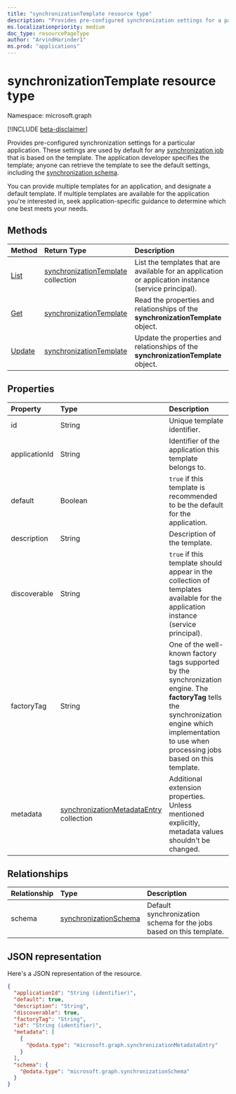 ```yaml
---
title: "synchronizationTemplate resource type"
description: "Provides pre-configured synchronization settings for a particular application."
ms.localizationpriority: medium
doc_type: resourcePageType
author: "ArvindHarinder1"
ms.prod: "applications"
---
```


# synchronizationTemplate resource type

Namespace: microsoft.graph

[!INCLUDE [beta-disclaimer](../../includes/beta-disclaimer.md)]

Provides pre-configured synchronization settings for a particular application. These settings are used by default for any [synchronization job](synchronization-synchronizationjob.md) that is based on the template. The application developer specifies the template; anyone can retrieve the template to see the default settings, including the [synchronization schema](synchronization-synchronizationschema.md).

You can provide multiple templates for an application, and designate a default template. If multiple templates are available for the application you're interested in, seek application-specific guidance to determine which one best meets your needs.

## Methods

| Method        | Return Type               | Description                  |
|:--------------|:--------------------------|:-----------------------------|
|[List](../api/synchronization-synchronization-list-templates.md)    |[synchronizationTemplate](synchronization-synchronizationtemplate.md) collection  |List the templates that are available for an application or application instance (service principal).|
|[Get](../api/synchronization-synchronizationtemplate-get.md)      |[synchronizationTemplate](synchronization-synchronizationtemplate.md)   |Read the properties and relationships of the **synchronizationTemplate** object.|
|[Update](../api/synchronization-synchronizationtemplate-update.md)      |[synchronizationTemplate](synchronization-synchronizationtemplate.md)   |Update the properties and relationships of the **synchronizationTemplate** object.|

## Properties

| Property      | Type                      | Description                  |
|:--------------|:--------------------------|:-----------------------------|
|id             |String                     |Unique template identifier.|
|applicationId  |String                     |Identifier of the application this template belongs to.|
|default        |Boolean                    |`true` if this template is recommended to be the default for the application.|
|description    |String                     |Description of the template.|
|discoverable   |String                     |`true` if this template should appear in the collection of templates available for the application instance (service principal).|
|factoryTag     |String                     |One of the well-known factory tags supported by the synchronization engine. The **factoryTag** tells the synchronization engine which implementation to use when processing jobs based on this template.|
|metadata       |[synchronizationMetadataEntry](../resources/synchronization-synchronizationmetadataentry.md) collection  |Additional extension properties. Unless mentioned explicitly, metadata values shouldn't be changed.|

## Relationships
| Relationship      | Type        |Description|
|:------------------|:----------|:----------|
|schema             |[synchronizationSchema](synchronization-synchronizationschema.md)     |Default synchronization schema for the jobs based on this template.|

## JSON representation

Here's a JSON representation of the resource.

<!-- {
  "blockType": "resource",
  "optionalProperties": [

  ],
  "keyProperty": "id",
  "@odata.type": "microsoft.graph.synchronizationTemplate"
}-->

```json
{
  "applicationId": "String (identifier)",
  "default": true,
  "description": "String",
  "discoverable": true,
  "factoryTag": "String",
  "id": "String (identifier)",
  "metadata": [
    {
      "@odata.type": "microsoft.graph.synchronizationMetadataEntry"
    }
  ],
  "schema": {
    "@odata.type": "microsoft.graph.synchronizationSchema"
  }
}
```

<!-- uuid: 8fcb5dbc-d5aa-4681-8e31-b001d5168d79
2015-10-25 14:57:30 UTC -->
<!--
{
  "type": "#page.annotation",
  "description": "synchronizationTemplate resource",
  "keywords": "",
  "section": "documentation",
  "tocPath": "",
  "suppressions": []
}
-->


